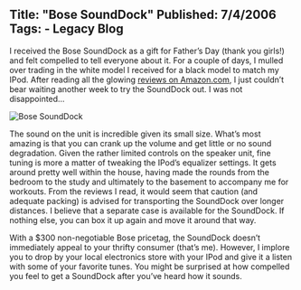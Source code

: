 Title: "Bose SoundDock"
Published: 7/4/2006
Tags:
    - Legacy Blog
---
I received the Bose SoundDock as a gift for Father’s Day (thank you girls!) and felt compelled to tell everyone about it. For a couple of days, I mulled over trading in the white model I received for a black model to match my IPod. After reading all the glowing [reviews on Amazon.com](https://www.amazon.com/gp/product/B0006VX1G8/), I just couldn’t bear waiting another week to try the SoundDock out. I was not disappointed…

![Bose SoundDock](http://s3.beckshome.com/20060704-Bose-SoundDock.jpg)

The sound on the unit is incredible given its small size. What’s most amazing is that you can crank up the volume and get little or no sound degradation. Given the rather limited controls on the speaker unit, fine tuning is more a matter of tweaking the IPod’s equalizer settings. It gets around pretty well within the house, having made the rounds from the bedroom to the study and ultimately to the basement to accompany me for workouts. From the reviews I read, it would seem that caution (and adequate packing) is advised for transporting the SoundDock over longer distances. I believe that a separate case is available for the SoundDock. If nothing else, you can box it up again and move it around that way.

With a $300 non-negotiable Bose pricetag, the SoundDock doesn’t immediately appeal to your thrifty consumer (that’s me). However, I implore you to drop by your local electronics store with your IPod and give it a listen with some of your favorite tunes. You might be surprised at how compelled you feel to get a SoundDock after you’ve heard how it sounds.